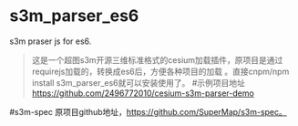 # s3m_parser_es6
s3m praser js for es6.

>这是一个超图s3m开源三维标准格式的cesium加载插件，原项目是通过requirejs加载的，转换成es6后，方便各种项目的加载
。直接cnpm/npm install s3m_parser_es6就可以安装使用了。
#示例项目地址
https://github.com/2496772010/cesium-s3m-parser-demo
>
#s3m-spec
原项目github地址，https://github.com/SuperMap/s3m-spec。

